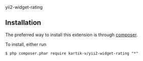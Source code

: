 yii2-widget-rating


## Installation

The preferred way to install this extension is through [composer](http://getcomposer.org/download/).

To install, either run

```
$ php composer.phar require kartik-v/yii2-widget-rating "*"
```